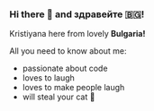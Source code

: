 ### Hi there 👋 and здравейте :bulgaria:!

<!--
**kis619/kis619** is a ✨ _special_ ✨ repository because its `README.md` (this file) appears on your GitHub profile.

Here are some ideas to get you started:

- 🔭 I’m currently working on ...
- 🌱 I’m currently learning ...
- 👯 I’m looking to collaborate on ...
- 🤔 I’m looking for help with ...
- 💬 Ask me about ...
- 📫 How to reach me: ...
- 😄 Pronouns: ...
- ⚡ Fun fact: ...
-->

<!-- [![kmilchev's 42 stats](https://badge42.herokuapp.com/api/stats/kmilchev?cursus=42cursus)](https://github.com/JaeSeoKim/badge42) -->

Kristiyana here from lovely **Bulgaria!**

All you need to know about me:
- passionate about code
- loves to laugh
- loves to make people laugh
- will steal your cat :lion:
